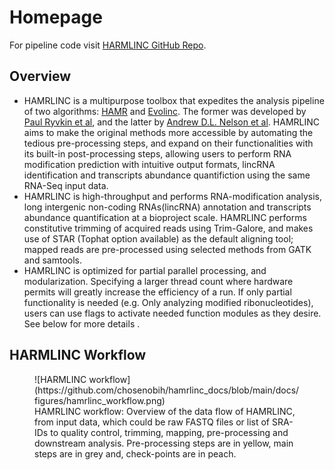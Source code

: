 # Homepage

For pipeline code visit [HARMLINC GitHub Repo](https://github.com/chosenobih/HAMRLINC/tree/main).


## Overview
* HAMRLINC is a multipurpose toolbox that expedites the analysis pipeline of two algorithms: [HAMR](https://github.com/GregoryLab/HAMR) and [Evolinc](https://github.com/Evolinc/Evolinc-I/tree/master). The former was developed by [Paul Ryvkin et al](https://rnajournal.cshlp.org/content/19/12/1684), and the latter by [Andrew D.L. Nelson et al](https://www.frontiersin.org/articles/10.3389/fgene.2017.00052/full). HAMRLINC aims to make the original methods more accessible by automating the tedious pre-processing steps, and expand on their functionalities with its built-in post-processing steps, allowing users to perform RNA modification prediction with intuitive output formats, lincRNA identification and transcripts abundance quantifiction using the same RNA-Seq input data.
* HAMRLINC is high-throughput and performs RNA-modification analysis, long intergenic non-coding RNAs(lincRNA) annotation and transcripts abundance quantification at a bioproject scale. HAMRLINC performs constitutive trimming of acquired reads using Trim-Galore, and makes use of STAR (Tophat option available) as the default aligning tool; mapped reads are pre-processed using selected methods from GATK and samtools.
* HAMRLINC is optimized for partial parallel processing, and modularization. Specifying a larger thread count where hardware permits will greatly increase the efficiency of a run. If only partial functionality is needed (e.g. Only analyzing modified ribonucleotides), users can use flags to activate needed function modules as they desire. See below for more details .


## HARMLINC Workflow

<figure markdown>
  ![HARMLINC workflow](https://github.com/chosenobih/hamrlinc_docs/blob/main/docs/figures/hamrlinc_workflow.png)
  <figcaption>HAMRLINC workflow: Overview of the data flow of HAMRLINC, from input data, which could be raw FASTQ files or list of SRA-IDs to quality control, trimming, mapping, pre-processing and downstream analysis. Pre-processing steps are in yellow, main steps are in grey and, check-points are in peach. </figcaption>
</figure>
